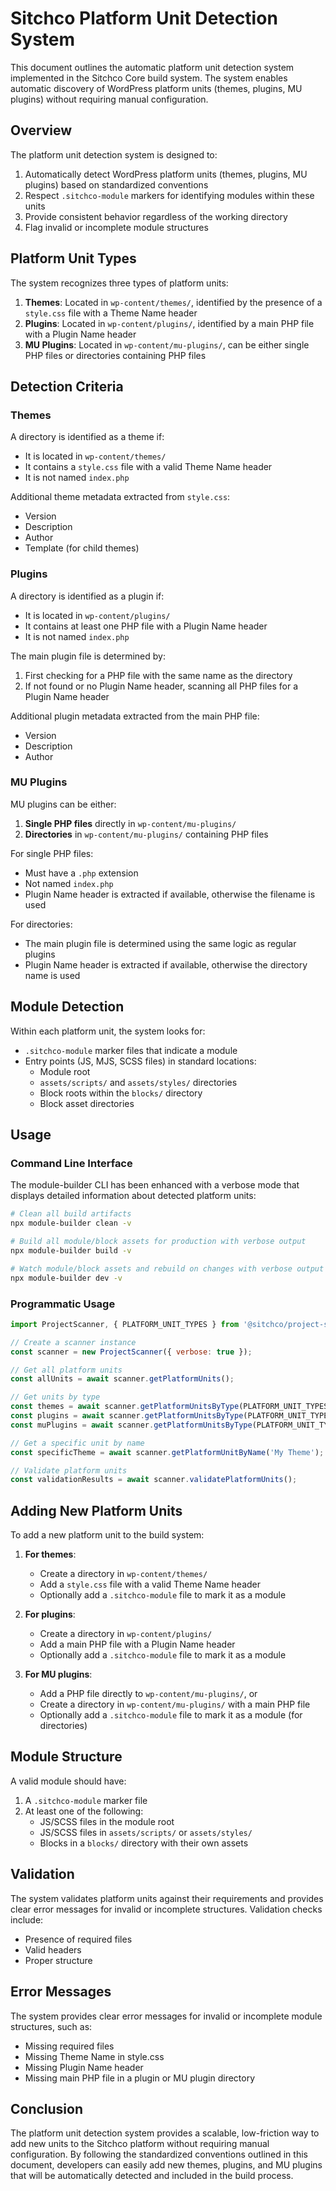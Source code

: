 # Sitchco Platform Unit Detection System

This document outlines the automatic platform unit detection system implemented in the Sitchco Core build system. The system enables automatic discovery of WordPress platform units (themes, plugins, MU plugins) without requiring manual configuration.

## Overview

The platform unit detection system is designed to:

1. Automatically detect WordPress platform units (themes, plugins, MU plugins) based on standardized conventions
2. Respect `.sitchco-module` markers for identifying modules within these units
3. Provide consistent behavior regardless of the working directory
4. Flag invalid or incomplete module structures

## Platform Unit Types

The system recognizes three types of platform units:

1. **Themes**: Located in `wp-content/themes/`, identified by the presence of a `style.css` file with a Theme Name header
2. **Plugins**: Located in `wp-content/plugins/`, identified by a main PHP file with a Plugin Name header
3. **MU Plugins**: Located in `wp-content/mu-plugins/`, can be either single PHP files or directories containing PHP files

## Detection Criteria

### Themes

A directory is identified as a theme if:

- It is located in `wp-content/themes/`
- It contains a `style.css` file with a valid Theme Name header
- It is not named `index.php`

Additional theme metadata extracted from `style.css`:
- Version
- Description
- Author
- Template (for child themes)

### Plugins

A directory is identified as a plugin if:

- It is located in `wp-content/plugins/`
- It contains at least one PHP file with a Plugin Name header
- It is not named `index.php`

The main plugin file is determined by:
1. First checking for a PHP file with the same name as the directory
2. If not found or no Plugin Name header, scanning all PHP files for a Plugin Name header

Additional plugin metadata extracted from the main PHP file:
- Version
- Description
- Author

### MU Plugins

MU plugins can be either:

1. **Single PHP files** directly in `wp-content/mu-plugins/`
2. **Directories** in `wp-content/mu-plugins/` containing PHP files

For single PHP files:
- Must have a `.php` extension
- Not named `index.php`
- Plugin Name header is extracted if available, otherwise the filename is used

For directories:
- The main plugin file is determined using the same logic as regular plugins
- Plugin Name header is extracted if available, otherwise the directory name is used

## Module Detection

Within each platform unit, the system looks for:

- `.sitchco-module` marker files that indicate a module
- Entry points (JS, MJS, SCSS files) in standard locations:
  - Module root
  - `assets/scripts/` and `assets/styles/` directories
  - Block roots within the `blocks/` directory
  - Block asset directories

## Usage

### Command Line Interface

The module-builder CLI has been enhanced with a verbose mode that displays detailed information about detected platform units:

```bash
# Clean all build artifacts
npx module-builder clean -v

# Build all module/block assets for production with verbose output
npx module-builder build -v

# Watch module/block assets and rebuild on changes with verbose output
npx module-builder dev -v
```

### Programmatic Usage

```javascript
import ProjectScanner, { PLATFORM_UNIT_TYPES } from '@sitchco/project-scanner';

// Create a scanner instance
const scanner = new ProjectScanner({ verbose: true });

// Get all platform units
const allUnits = await scanner.getPlatformUnits();

// Get units by type
const themes = await scanner.getPlatformUnitsByType(PLATFORM_UNIT_TYPES.THEME);
const plugins = await scanner.getPlatformUnitsByType(PLATFORM_UNIT_TYPES.PLUGIN);
const muPlugins = await scanner.getPlatformUnitsByType(PLATFORM_UNIT_TYPES.MU_PLUGIN);

// Get a specific unit by name
const specificTheme = await scanner.getPlatformUnitByName('My Theme');

// Validate platform units
const validationResults = await scanner.validatePlatformUnits();
```

## Adding New Platform Units

To add a new platform unit to the build system:

1. **For themes**:
   - Create a directory in `wp-content/themes/`
   - Add a `style.css` file with a valid Theme Name header
   - Optionally add a `.sitchco-module` file to mark it as a module

2. **For plugins**:
   - Create a directory in `wp-content/plugins/`
   - Add a main PHP file with a Plugin Name header
   - Optionally add a `.sitchco-module` file to mark it as a module

3. **For MU plugins**:
   - Add a PHP file directly to `wp-content/mu-plugins/`, or
   - Create a directory in `wp-content/mu-plugins/` with a main PHP file
   - Optionally add a `.sitchco-module` file to mark it as a module (for directories)

## Module Structure

A valid module should have:

1. A `.sitchco-module` marker file
2. At least one of the following:
   - JS/SCSS files in the module root
   - JS/SCSS files in `assets/scripts/` or `assets/styles/`
   - Blocks in a `blocks/` directory with their own assets

## Validation

The system validates platform units against their requirements and provides clear error messages for invalid or incomplete structures. Validation checks include:

- Presence of required files
- Valid headers
- Proper structure

## Error Messages

The system provides clear error messages for invalid or incomplete module structures, such as:

- Missing required files
- Missing Theme Name in style.css
- Missing Plugin Name header
- Missing main PHP file in a plugin or MU plugin directory

## Conclusion

The platform unit detection system provides a scalable, low-friction way to add new units to the Sitchco platform without requiring manual configuration. By following the standardized conventions outlined in this document, developers can easily add new themes, plugins, and MU plugins that will be automatically detected and included in the build process.
